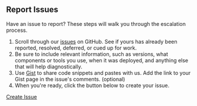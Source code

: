 ## Report Issues

Have an issue to report? These steps will walk you through the escalation process.

1. Scroll through our [issues]({{site.github.issues.open}}) on GitHub. See if yours has already been reported, resolved, deferred, or cued up for work.
2. Be sure to include relevant information, such as versions, what components or tools you use, when it was deployed, and anything else that will help diagnostically.
3. Use [Gist](http://gist.github.com) to share code snippets and pastes with us. Add the link to your Gist page in the issue's comments. (optional)
4. When you're ready, click the button below to create your issue.

<a type="button" class="btn blue" href="{{site.github.repo}}/issues/new" target="_blank">Create Issue</a>
